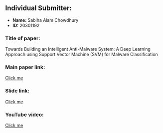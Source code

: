 ## Individual Submitter:
- **Name:** Sabiha Alam Chowdhury
- **ID:** 20301192

### Title of paper:
Towards Building an Intelligent Anti-Malware System: A Deep Learning Approach using Support Vector Machine (SVM) for Malware Classification


### Main paper link:
[Click me]("https://paperswithcode.com/paper/towards-building-an-intelligent-anti-malware")

### Slide link:
[Click me]()

### YouTube video:
[Click me]()
